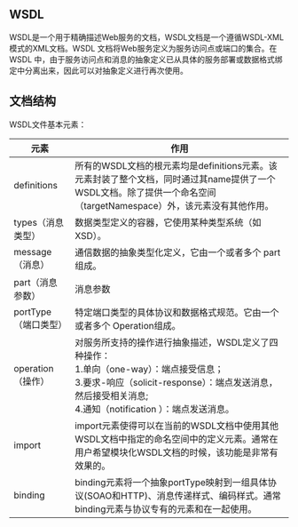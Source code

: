 ## WSDL

WSDL是一个用于精确描述Web服务的文档，WSDL文档是一个遵循WSDL-XML模式的XML文档。WSDL 文档将Web服务定义为服务访问点或端口的集合。在 WSDL 中，由于服务访问点和消息的抽象定义已从具体的服务部署或数据格式绑定中分离出来，因此可以对抽象定义进行再次使用。

## 文档结构

WSDL文件基本元素： 

| 元素              | 作用 |
| ----------------- | ---- |
| definitions          | 所有的WSDL文档的根元素均是definitions元素。该元素封装了整个文档，同时通过其name提供了一个WSDL文档。除了提供一个命名空间（targetNamespace）外，该元素没有其他作用。 |
| types（消息类型）    | 数据类型定义的容器，它使用某种类型系统（如 XSD）。           |
| message（消息）      | 通信数据的抽象类型化定义，它由一个或者多个 part 组成。       |
| part（消息参数）     | 消息参数                                                     |
| portType（端口类型） | 特定端口类型的具体协议和数据格式规范。它由一个或者多个 Operation组成。 |
|operation（操作）|对服务所支持的操作进行抽象描述，WSDL定义了四种操作： <br/>1.单向（one-way）：端点接受信息； <br/>3.要求-响应（solicit-response）：端点发送消息，然后接受相关消息;<br />4.通知（notification ）：端点发送消息。|
|import|import元素使得可以在当前的WSDL文档中使用其他WSDL文档中指定的命名空间中的定义元素。通常在用户希望模块化WSDL文档的时候，该功能是非常有效果的。|
|binding|binding元素将一个抽象portType映射到一组具体协议(SOAO和HTTP)、消息传递样式、编码样式。通常binding元素与协议专有的元素和在一起使用。|
